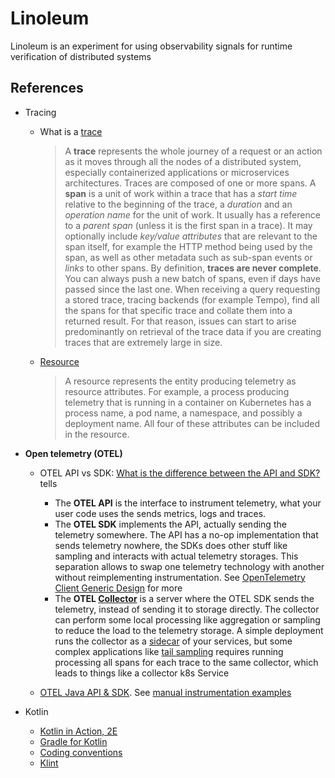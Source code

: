 # Linoleum

Linoleum is an experiment for using observability signals for runtime verification of distributed systems

## References

- Tracing
  - What is a [trace](https://grafana.com/docs/tempo/latest/introduction/)

    > A __trace__ represents the whole journey of a request or an action as it moves through all the nodes of a distributed system, especially containerized applications or microservices architectures. 
    > Traces are composed of one or more spans. A __span__ is a unit of work within a trace that has a _start time_ relative to the beginning of the trace, a _duration_ and an _operation name_ for the unit of work. It usually has a reference to a _parent span_ (unless it is the first span in a trace). It may optionally include _key/value attributes_ that are relevant to the span itself, for example the HTTP method being used by the span, as well as other metadata such as sub-span events or _links_ to other spans.
    > By definition, __traces are never complete__. You can always push a new batch of spans, even if days have passed since the last one. When receiving a query requesting a stored trace, tracing backends (for example Tempo), find all the spans for that specific trace and collate them into a returned result. For that reason, issues can start to arise predominantly on retrieval of the trace data if you are creating traces that are extremely large in size.

  - [Resource](https://opentelemetry.io/docs/concepts/resources/)
  
    > A resource represents the entity producing telemetry as resource attributes. For example, a process producing telemetry that is running in a container on Kubernetes has a process name, a pod name, a namespace, and possibly a deployment name. All four of these attributes can be included in the resource.

- __Open telemetry (OTEL)__
  - OTEL API vs SDK: [What is the difference between the API and SDK?](https://github.com/open-telemetry/opentelemetry-rust/issues/1186) tells
    - The __OTEL API__ is the interface to instrument telemetry, what your user code uses the sends metrics, logs and traces.
    - The __OTEL SDK__ implements the API, actually sending the telemetry somewhere. The API has a no-op implementation that sends telemetry nowhere, the SDKs does other stuff like sampling and interacts with actual telemetry storages. This separation allows to swap one telemetry technology with another without reimplementing instrumentation. See [OpenTelemetry Client Generic Design](https://github.com/open-telemetry/opentelemetry-specification/blob/main/specification/library-guidelines.md#opentelemetry-client-generic-design) for more
    - The __OTEL [Collector](https://opentelemetry.io/docs/collector/)__ is a server where the OTEL SDK sends the telemetry, instead of sending it to storage directly. The collector can perform some local processing like aggregation or sampling to reduce the load to the telemetry storage. A simple deployment runs the collector as a [sidecar](https://kubernetes.io/docs/concepts/workloads/pods/sidecar-containers/) of your services, but some complex applications like [tail sampling](https://github.com/open-telemetry/opentelemetry-collector-contrib/tree/main/processor/tailsamplingprocessor) requires running processing all spans for each trace to the same collector, which leads to things like a collector k8s Service

  - [OTEL Java API & SDK](https://opentelemetry.io/docs/languages/java/). See [manual instrumentation examples](https://opentelemetry.io/docs/languages/java/api-components/)
- Kotlin
  - [Kotlin in Action, 2E](https://livebook.manning.com/book/kotlin-in-action-second-edition)
  - [Gradle for Kotlin](https://kotlinlang.org/docs/gradle.html)
  - [Coding conventions](https://kotlinlang.org/docs/coding-conventions.html)
  - [Klint](https://www.baeldung.com/kotlin/ktlint-code-formatting)